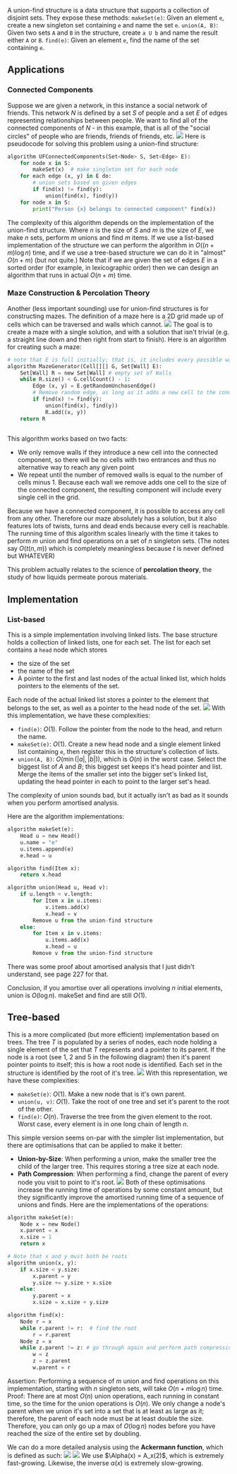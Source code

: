 A union-find structure is a data structure that supports a collection of disjoint sets. They expose these methods:
`makeSet(e)`: Given an element `e`, create a new singleton set containing `e` and name the set `e`.
`union(A, B)`: Given two sets `A` and `B` in the structure, create `a U b` and name the result either `A` or `B`.
`find(e)`: Given an element `e`, find the name of the set containing `e`.

## Applications
### Connected Components
Suppose we are given a network, in this instance a social network of friends. This network $N$ is defined by a set $S$ of people and a set $E$ of edges representing relationships between people.
We want to find all of the connected components of $N$ - in this example, that is all of the "social circles" of people who are friends, friends of friends, etc.
![](Pasted%20image%2020230929112304.png)
Here is pseudocode for solving this problem using a union-find structure:
```python
algorithm UFConnectedComponents(Set<Node> S, Set<Edge> E):
	for node x in S:
		makeSet(x)  # make singleton set for each node
	for each edge (x, y) in E do:
		# union sets based on given edges
		if find(x) != find(y):
			union(find(x), find(y))
	for node x in S:
		print("Person {x} belongs to connected component" find(x))
```
The complexity of this algorithm depends on the implementation of the union-find structure. Where $n$ is the size of $S$ and $m$ is the size of $E$, we make $n$ sets, perform $m$ unions and find $m$ items. If we use a list-based implementation of the structure we can perform the algorithm in $O((n+m)\log{n})$ time, and if we use a tree-based structure we can do it in "almost" $O(n+m)$ (but not quite.)
Note that if we are given the set of edges $E$ in a sorted order (for example, in lexicographic order) then we can design an algorithm that runs in actual $O(n+m)$ time.

### Maze Construction & Percolation Theory
Another (less important sounding) use for union-find structures is for constructing mazes. The definition of a maze here is a 2D grid made up of cells which can be traversed and walls which cannot.
![](Pasted%20image%2020230929114050.png)
The goal is to create a maze with a single solution, and with a solution that isn't trivial (e.g. a straight line down and then right from start to finish).
Here is an algorithm for creating such a maze:
```python
# note that E is full initially; that is, it includes every possible wall and completely isolates every cell in G
algorithm MazeGenerator(Cell[][] G, Set[Wall] E):
	Set[Wall] R = new Set[Wall] # empty set of Walls
	while R.size() < G.cellCount() - 1:
		Edge (x, y) = E.getRandomUnchosenEdge()
		# Remove random edge, as long as it adds a new cell to the connected component
		if find(x) != find(y):
			union(find(x), find(y))
			R.add((x, y))
	return R
	
```
This algorithm works based on two facts:
- We only remove walls if they introduce a new cell into the connected component, so there will be no cells with two entrances and thus no alternative way to reach any given point
- We repeat until the number of removed walls is equal to the number of cells minus 1. Because each wall we remove adds one cell to the size of the connected component, the resulting component will include every single cell in the grid. 

Because we have a connected component, it is possible to access any cell from any other. Therefore our maze absolutely has a solution, but it also features lots of twists, turns and dead ends because every cell is reachable.
The running time of this algorithm scales linearly with the time it takes to perform $m$ union and find operations on a set of $n$ singleton sets. (The notes say $O(t(n, m))$ which is completely meaningless because $t$ is never defined but WHATEVER)

This problem actually relates to the science of **percolation theory**, the study of how liquids permeate porous materials.

## Implementation
### List-based
This is a simple implementation involving linked lists.
The base structure holds a collection of linked lists, one for each set. The list for each set contains a `head` node which stores
- the size of the set
- the name of the set
- A pointer to the first and last nodes of the actual linked list, which holds pointers to the elements of the set.

Each node of the actual linked list stores a pointer to the element that belongs to the set, as well as a pointer to the head node of the set.
![](Pasted%20image%2020230929122800.png)
With this implementation, we have these complexities:
- `find(e)`: $O(1)$. Follow the pointer from the node to the head, and return the name.
- `makeSet(e)`: $O(1)$. Create a new head node and a single element linked list containing `e`, then register this in the structure's collection of lists.
- `union(A, B)`: $O(\min(|a|, |b|))$, which is $O(n)$ in the worst case. Select the biggest list of $A$ and $B$; this biggest set keeps it's head pointer and list. Merge the items of the smaller set into the bigger set's linked list, updating the head pointer in each to point to the larger set's head.

The complexity of union sounds bad, but it actually isn't as bad as it sounds when you perform amortised analysis.

Here are the algorithm implementations:
```python
algorithm makeSet(e):
	Head u = new Head()
	u.name = "e"
	u.items.append(e)
	e.head = u

algorithm find(Item x):
	return x.head

algorithm union(Head u, Head v):
	if u.length < v.length:
		for Item x in u.items:
			v.items.add(x)
			x.head = v
		Remove u from the union-find structure
	else:
		for Item x in v.items:
			u.items.add(x)
			x.head = u
		Remove v from the union-find structure
```

There was some proof about amortised analysis that I just didn't understand, see page 227 for that.

Conclusion, if you amortise over all operations involving $n$ initial elements, union is $O(\log{n})$. makeSet and find are still $O(1)$.

## Tree-based
This is a more complicated (but more efficient) implementation based on trees.
The tree $T$ is populated by a series of nodes, each node holding a single element of the set that $T$ represents and a pointer to its parent. If the node is a root (see 1, 2 and 5 in the following diagram) then it's parent pointer points to itself; this is how a root node is identified.
Each set in the structure is identified by the root of it's tree.
![](Pasted%20image%2020231003112232.png)
With this representation, we have these complexities:
- `makeSet(e)`: $O(1)$. Make a new node that is it's own parent.
- `union(u, v)`: $O(1)$. Take the root of one tree and set it's parent to the root of the other.
- `find(e)`: $O(n)$. Traverse the tree from the given element to the root. Worst case, every element is in one long chain of length $n$.

This simple version seems on-par with the simpler list implementation, but there are optimisations that can be applied to make it better:
- **Union-by-Size**: When performing a union, make the smaller tree the child of the larger tree. This requires storing a tree size at each node. 
- **Path Compression**: When performing a find, change the parent of every node you visit to point to it's root.
![](Pasted%20image%2020231003114220.png)
Both of these optimisations increase the running time of operations by some constant amount, but they significantly improve the amortised running time of a sequence of unions and finds.
Here are the implementations of the operations:
```python
algorithm makeSet(e):
	Node x = new Node()
	x.parent = x
	x.size = 1
	return x

# Note that x and y must both be roots
algorithm union(x, y):
	if x.size < y.size:
		x.parent = y
		y.size += y.size + x.size
	else:
		y.parent = x
		x.size = x.size + y.size

algorithm find(x):
	Node r = x
	while r.parent != r:  # find the root
		r = r.parent
	Node z = x
	while z.parent != z: # go through again and perform path compression
		w = z
		z = z.parent
		w.parent = r
```

Assertion: Performing a sequence of $m$ union and find operations on this implementation, starting with $n$ singleton sets, will take $O(n+m\log{n})$ time.
Proof: There are at most $O(n)$ union operations, each running in constant time, so the time for the union operations is $O(n)$. We only change a node's parent when we union it's set into a set that is at least as large as it; therefore, the parent of each node must be at least double the size. Therefore, you can only go up a max of $O(\log{n})$ nodes before you have reached the size of the entire set by doubling.

We can do a more detailed analysis using the **Ackermann function**, which is defined as such:
![](Pasted%20image%2020231003120809.png)
![](Pasted%20image%2020231003121715.png)
We use $\Alpha(x) = A_x(2)$, which is extremely fast-growing. Likewise, the inverse $\alpha(x)$ is extremely slow-growing.